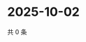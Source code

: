 # 2025-10-02

共 0 条

<!-- BEGIN ZHIHUVIDEO -->
<!-- 最后更新时间 Thu Oct 02 2025 01:10:27 GMT+0800 (China Standard Time) -->

<!-- END ZHIHUVIDEO -->

